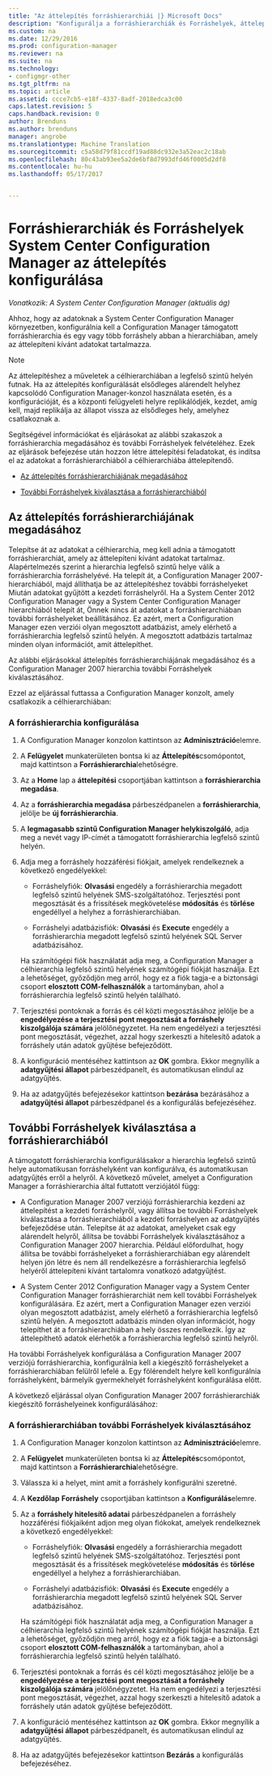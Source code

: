 ```yaml
---
title: "Az áttelepítés forráshierarchiái |} Microsoft Docs"
description: "Konfigurálja a forráshierarchiák és Forráshelyek, áttelepítheti az adatokat a System Center Configuration Manager környezethez."
ms.custom: na
ms.date: 12/29/2016
ms.prod: configuration-manager
ms.reviewer: na
ms.suite: na
ms.technology:
- configmgr-other
ms.tgt_pltfrm: na
ms.topic: article
ms.assetid: ccce7cb5-e18f-4337-8adf-2018edca3c00
caps.latest.revision: 5
caps.handback.revision: 0
author: Brenduns
ms.author: brenduns
manager: angrobe
ms.translationtype: Machine Translation
ms.sourcegitcommit: c5a58d79f81ccdf19ad88dc932e3a52eac2c18ab
ms.openlocfilehash: 80c43ab93ee5a2de6bf8d7993dfd46f0005d2df8
ms.contentlocale: hu-hu
ms.lasthandoff: 05/17/2017


---
```

# <a name="configure-source-hierarchies-and-source-sites-for-migration-to-system-center-configuration-manager"></a>Forráshierarchiák és Forráshelyek System Center Configuration Manager az áttelepítés konfigurálása

*Vonatkozik: A System Center Configuration Manager (aktuális ág)*

Ahhoz, hogy az adatoknak a System Center Configuration Manager környezetben, konfigurálnia kell a Configuration Manager támogatott forráshierarchia és egy vagy több forráshely abban a hierarchiában, amely az áttelepíteni kívánt adatokat tartalmazza.  

> [!NOTE]  
>  Az áttelepítéshez a műveletek a célhierarchiában a legfelső szintű helyén futnak. Ha az áttelepítés konfigurálását elsődleges alárendelt helyhez kapcsolódó Configuration Manager-konzol használata esetén, és a konfigurációját, és a központi felügyeleti helyre replikálódjék, kezdet, amíg kell, majd replikálja az állapot vissza az elsődleges hely, amelyhez csatlakoznak a.  

 Segítségével információkat és eljárásokat az alábbi szakaszok a forráshierarchia megadásához és további Forráshelyek felvételéhez. Ezek az eljárások befejezése után hozzon létre áttelepítési feladatokat, és indítsa el az adatokat a forráshierarchiából a célhierarchiába áttelepítendő.  

-   [Az áttelepítés forráshierarchiájának megadásához](#BKBM_ConfigSrcHierarchy)  

-   [További Forráshelyek kiválasztása a forráshierarchiából](#BKBM_ConfigSrcSites)  

##  <a name="BKBM_ConfigSrcHierarchy"></a>Az áttelepítés forráshierarchiájának megadásához  
 Telepítse át az adatokat a célhierarchia, meg kell adnia a támogatott forráshierarchiát, amely az áttelepíteni kívánt adatokat tartalmaz. Alapértelmezés szerint a hierarchia legfelső szintű helye válik a forráshierarchia forráshelyévé. Ha telepít át, a Configuration Manager 2007-hierarchiából, majd állíthatja be az áttelepítéshez további forráshelyeket Miután adatokat gyűjtött a kezdeti forráshelyről. Ha a System Center 2012 Configuration Manager vagy a System Center Configuration Manager hierarchiából telepít át, Önnek nincs át adatokat a forráshierarchiában további forráshelyeket beállításához. Ez azért, mert a Configuration Manager ezen verziói olyan megosztott adatbázist, amely elérhető a forráshierarchia legfelső szintű helyén. A megosztott adatbázis tartalmaz minden olyan információt, amit áttelepíthet.  

 Az alábbi eljárásokkal áttelepítés forráshierarchiájának megadásához és a Configuration Manager 2007 hierarchia további Forráshelyek kiválasztásához.  

 Ezzel az eljárással futtassa a Configuration Manager konzolt, amely csatlakozik a célhierarchiában:  

### <a name="to-configure-a-source-hierarchy"></a>A forráshierarchia konfigurálása   

1.  A Configuration Manager konzolon kattintson az **Adminisztráció**elemre.  

2.  A **Felügyelet** munkaterületen bontsa ki az **Áttelepítés**csomópontot, majd kattintson a **Forráshierarchia**lehetőségre.  

3.  Az a **Home** lap a **áttelepítési** csoportjában kattintson a **forráshierarchia megadása**.  

4.  Az a **forráshierarchia megadása** párbeszédpanelen a **forráshierarchia**, jelölje be **új forráshierarchia**.  

5.  A **legmagasabb szintű Configuration Manager helykiszolgáló**, adja meg a nevét vagy IP-címét a támogatott forráshierarchia legfelső szintű helyén.  

6.  Adja meg a forráshely hozzáférési fiókjait, amelyek rendelkeznek a következő engedélyekkel:  

    -   Forráshelyfiók: **Olvasási** engedély a forráshierarchia megadott legfelső szintű helyének SMS-szolgáltatóhoz. Terjesztési pont megosztását és a frissítések megkövetelése **módosítás** és **törlése** engedéllyel a helyhez a forráshierarchiában.

    -   Forráshelyi adatbázisfiók: **Olvasási** és **Execute** engedély a forráshierarchia megadott legfelső szintű helyének SQL Server adatbázisához.  

     Ha számítógépi fiók használatát adja meg, a Configuration Manager a célhierarchia legfelső szintű helyének számítógépi fiókját használja. Ezt a lehetőséget, győződjön meg arról, hogy ez a fiók tagja-e a biztonsági csoport **elosztott COM-felhasználók** a tartományban, ahol a forráshierarchia legfelső szintű helyén található.  

7.  Terjesztési pontoknak a forrás és cél közti megosztásához jelölje be a **engedélyezése a terjesztési pont megosztását a forráshely kiszolgálója számára** jelölőnégyzetet. Ha nem engedélyezi a terjesztési pont megosztását, végezhet, azzal hogy szerkeszti a hitelesítő adatok a forráshely után adatok gyűjtése befejeződött.  

8.  A konfiguráció mentéséhez kattintson az **OK** gombra. Ekkor megnyílik a **adatgyűjtési állapot** párbeszédpanelt, és automatikusan elindul az adatgyűjtés.  

9. Ha az adatgyűjtés befejezésekor kattintson **bezárása** bezárásához a **adatgyűjtési állapot** párbeszédpanel és a konfigurálás befejezéséhez.  

##  <a name="BKBM_ConfigSrcSites"></a>További Forráshelyek kiválasztása a forráshierarchiából  
 A támogatott forráshierarchia konfigurálásakor a hierarchia legfelső szintű helye automatikusan forráshelyként van konfigurálva, és automatikusan adatgyűjtés erről a helyről. A következő művelet, amelyet a Configuration Manager a forráshierarchia által futtatott verziójától függ:  

-   A Configuration Manager 2007 verziójú forráshierarchia kezdeni az áttelepítést a kezdeti forráshelyről, vagy állítsa be további Forráshelyek kiválasztása a forráshierarchiából a kezdeti forráshelyen az adatgyűjtés befejeződése után. Telepítse át az adatokat, amelyeket csak egy alárendelt helyről, állítsa be további Forráshelyek kiválasztásához a Configuration Manager 2007 hierarchia. Például előfordulhat, hogy állítsa be további forráshelyeket a forráshierarchiában egy alárendelt helyen jön létre és nem áll rendelkezésre a forráshierarchia legfelső helyéről áttelepíteni kívánt tartalomra vonatkozó adatgyűjtést.  

-   A System Center 2012 Configuration Manager vagy a System Center Configuration Manager forráshierarchiát nem kell további Forráshelyek konfigurálására. Ez azért, mert a Configuration Manager ezen verziói olyan megosztott adatbázist, amely elérhető a forráshierarchia legfelső szintű helyén. A megosztott adatbázis minden olyan információt, hogy telepíthet át a forráshierarchiában a hely összes rendelkezik. Így az áttelepíthető adatok elérhetők a forráshierarchia legfelső szintű helyről.  

Ha további Forráshelyek konfigurálása a Configuration Manager 2007 verziójú forráshierarchia, konfigurálnia kell a kiegészítő forráshelyeket a forráshierarchiában felülről lefelé a. Egy fölérendelt helyre kell konfigurálnia forráshelyként, bármelyik gyermekhelyét forráshelyként konfigurálása előtt.  

A következő eljárással olyan Configuration Manager 2007 forráshierarchiák kiegészítő forráshelyeinek konfigurálásához:  

### <a name="to-identify-additional-source-sites-in-the-source-hierarchy"></a>A forráshierarchiában további Forráshelyek kiválasztásához 

1.  A Configuration Manager konzolon kattintson az **Adminisztráció**elemre.  

2.  A **Felügyelet** munkaterületen bontsa ki az **Áttelepítés**csomópontot, majd kattintson a **Forráshierarchia**lehetőségre.  

3.  Válassza ki a helyet, mint amit a forráshely konfigurálni szeretné.  

4.  A **Kezdőlap** **Forráshely** csoportjában kattintson a **Konfigurálás**elemre.  

5.  Az a **forráshely hitelesítő adatai** párbeszédpanelen a forráshely hozzáférési fiókjaiként adjon meg olyan fiókokat, amelyek rendelkeznek a következő engedélyekkel:  

    -   Forráshelyfiók: **Olvasási** engedély a forráshierarchia megadott legfelső szintű helyének SMS-szolgáltatóhoz. Terjesztési pont megosztását és a frissítések megkövetelése **módosítás** és **törlése** engedéllyel a helyhez a forráshierarchiában.  

    -   Forráshelyi adatbázisfiók: **Olvasási** és **Execute** engedély a forráshierarchia megadott legfelső szintű helyének SQL Server adatbázisához.  

    Ha számítógépi fiók használatát adja meg, a Configuration Manager a célhierarchia legfelső szintű helyének számítógépi fiókját használja. Ezt a lehetőséget, győződjön meg arról, hogy ez a fiók tagja-e a biztonsági csoport **elosztott COM-felhasználók** a tartományban, ahol a forráshierarchia legfelső szintű helyén található.  

6.  Terjesztési pontoknak a forrás és cél közti megosztásához jelölje be a **engedélyezése a terjesztési pont megosztását a forráshely kiszolgálója számára** jelölőnégyzetet. Ha nem engedélyezi a terjesztési pont megosztását, végezhet, azzal hogy szerkeszti a hitelesítő adatok a forráshely után adatok gyűjtése befejeződött.  

7. A konfiguráció mentéséhez kattintson az **OK** gombra. Ekkor megnyílik a **adatgyűjtési állapot** párbeszédpanelt, és automatikusan elindul az adatgyűjtés.  

8.  Ha az adatgyűjtés befejezésekor kattintson **Bezárás** a konfigurálás befejezéséhez.  

